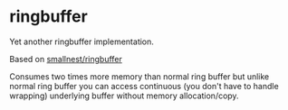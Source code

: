 # ringbuffer
Yet another ringbuffer implementation.

Based on [smallnest/ringbuffer](https://github.com/smallnest/ringbuffer)

Consumes two times more memory than normal ring buffer
but unlike normal ring buffer you can access continuous (you don't have to handle wrapping) underlying buffer
without memory allocation/copy.
